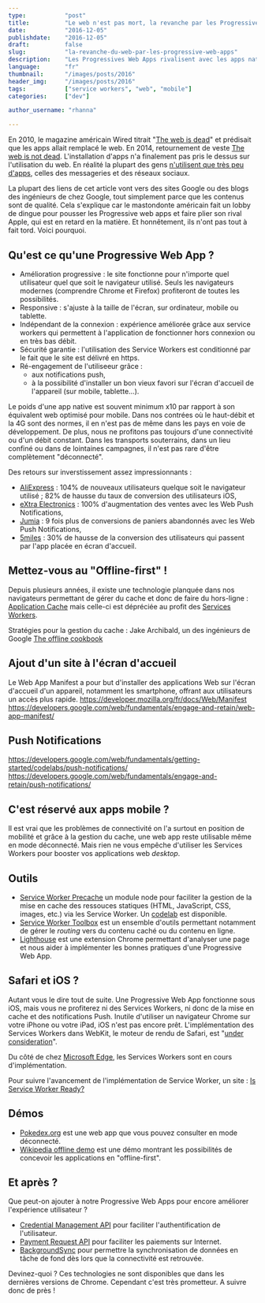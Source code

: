 ```yaml
---
type:           "post"
title:          "Le web n'est pas mort, la revanche par les Progressive web apps"
date:           "2016-12-05"
publishdate:    "2016-12-05"
draft:          false
slug:           "la-revanche-du-web-par-les-progressive-web-apps"
description:    "Les Progressives Web Apps rivalisent avec les apps natives. Voyons l'intérêt que cela peut apporter à vos utilisateurs et... à vous."
language:       "fr"
thumbnail:      "/images/posts/2016"
header_img:     "/images/posts/2016"
tags:           ["service workers", "web", "mobile"]
categories:     ["dev"]

author_username: "rhanna"

---
```


En 2010, le magazine américain Wired titrait "[The web is dead](https://www.wired.com/2010/08/ff_webrip/)"
et prédisait que les apps allait remplacé le web.
En 2014, retournement de veste [The web is not dead](https://www.wired.com/insights/2014/02/web-dead/).
L'installation d'apps n'a finalement pas pris le dessus sur l'utilisation du web.
En réalité la plupart des gens [n'utilisent que très peu d'apps](http://www.recode.net/2016/6/8/11883518/app-boom-over-snapchat-uber), celles des messageries et des réseaux sociaux.

La plupart des liens de cet article vont vers des sites Google ou des blogs des ingénieurs de chez Google,
tout simplement parce que les contenus sont de qualité.
Cela s'explique car le mastondonte américain fait un lobby de dingue pour pousser les Progressive web apps et faire plier son rival Apple, qui est en retard en la matière.
Et honnêtement, ils n'ont pas tout à fait tord. Voici pourquoi.

## Qu'est ce qu'une Progressive Web App ?

- Amélioration progressive : le site fonctionne pour n'importe quel utilisateur quel que soit le navigateur utilisé. Seuls les navigateurs modernes (comprendre Chrome et Firefox) profiteront de toutes les possibilités.
- Responsive : s'ajuste à la taille de l'écran, sur ordinateur, mobile ou tablette.
- Indépendant de la connexion : expérience améliorée grâce aux service workers qui permettent à l'application de fonctionner hors connexion ou en très bas débit.
- Sécurité garantie : l'utilisation des Service Workers est conditionné par le fait que le site est délivré en https. 
- Ré-engagement de l'utiliseeur grâce :
    - aux notifications push,
    - à la possibilité d'installer un bon vieux favori sur l'écran d'accueil de l'appareil (sur mobile, tablette...).

Le poids d'une app native est souvent minimum x10 par rapport à son équivalent web optimisé pour mobile.
Dans nos contrées où le haut-débit et la 4G sont des normes, il en n'est pas de même dans les pays en voie de développement.
De plus, nous ne profitons pas toujours d'une connectivité ou d'un débit constant.
Dans les transports souterrains, dans un lieu confiné ou dans de lointaines campagnes, il n'est pas rare d'être complètement "déconnecté".

Des retours sur inverstissement assez impressionnants :

- [AliExpress](https://developers.google.com/web/showcase/2016/aliexpress) : 104% de nouveaux utilisateurs quelque soit le navigateur utilisé ; 82% de hausse du taux de conversion des utilisateurs iOS,
- [eXtra Electronics](https://developers.google.com/web/showcase/2016/extra) : 100% d'augmentation des ventes avec les Web Push Notifications,
- [Jumia](https://developers.google.com/web/showcase/2016/jumia) : 9 fois plus de conversions de paniers abandonnés avec les Web Push Notifications,
- [5miles](https://developers.google.com/web/showcase/2016/5miles) : 30% de hausse de la conversion des utilisateurs qui passent par l'app placée en écran d'accueil.

## Mettez-vous au "Offline-first" !

Depuis plusieurs années, il existe une technologie planquée dans nos navigateurs permettant de gérer du cache et donc de faire du hors-ligne : [Application Cache](https://developer.mozilla.org/fr/docs/Web/HTML/Utiliser_Application_Cache)
mais celle-ci est dépréciée au profit des [Services Workers](https://developer.mozilla.org/fr/docs/Web/API/Service_Worker_API/Using_Service_Workers).

Stratégies pour la gestion du cache : Jake Archibald, un des ingénieurs de Google [The offline cookbook](https://jakearchibald.com/2014/offline-cookbook/)

## Ajout d'un site à l'écran d'accueil

Le Web App Manifest a pour but d'installer des applications Web sur l'écran d'accueil d'un appareil, notamment les smartphone,
offrant aux utilisateurs un accès plus rapide.
https://developer.mozilla.org/fr/docs/Web/Manifest
https://developers.google.com/web/fundamentals/engage-and-retain/web-app-manifest/

## Push Notifications

https://developers.google.com/web/fundamentals/getting-started/codelabs/push-notifications/
https://developers.google.com/web/fundamentals/engage-and-retain/push-notifications/

## C'est réservé aux apps mobile ?

Il est vrai que les problèmes de connectivité on l'a surtout en position de mobilité et grâce à la gestion du cache, une web app reste utilisable même en mode déconnecté.
Mais rien ne vous empêche d'utiliser les Services Workers pour booster vos applications web *desktop*.

## Outils

- [Service Worker Precache](https://github.com/GoogleChrome/sw-precache/) un module node pour faciliter la gestion de la mise en cache des ressouces statiques (HTML, JavaScript, CSS, images, etc.) via les Service Worker. Un [codelab](https://codelabs.developers.google.com/codelabs/sw-precache/index.html) est disponible.
- [Service Worker Toolbox](https://github.com/GoogleChrome/sw-toolbox) est un ensemble d'outils permettant notamment de gérer le *routing* vers du contenu caché ou du contenu en ligne.
- [Lighthouse](https://chrome.google.com/webstore/detail/lighthouse/blipmdconlkpinefehnmjammfjpmpbjk) est une extension Chrome permettant d'analyser une page et nous aider à implémenter les bonnes pratiques d'une Progressive Web App.

## Safari et iOS ?

Autant vous le dire tout de suite. Une Progressive Web App fonctionne sous iOS, mais vous ne profiterez ni des Services Workers, ni donc de la mise en cache et des notifications Push.
Inutile d'utiliser un navigateur Chrome sur votre iPhone ou votre iPad, iOS n'est pas encore prêt.
L'implémentation des Services Workers dans WebKit, le moteur de rendu de Safari, est "[under consideration](https://webkit.org/status/#specification-service-workers)".

Du côté de chez [Microsoft Edge](https://developer.microsoft.com/en-us/microsoft-edge/platform/status/serviceworker/), les Services Workers sont en cours d'implémentation.

Pour suivre l'avancement de l'implémentation de Service Worker, un site : [Is Service Worker Ready?](https://jakearchibald.github.io/isserviceworkerready/)

## Démos

- [Pokedex.org](https://www.pokedex.org/) est une web app que vous pouvez consulter en mode déconnecté.
- [Wikipedia offline demo](https://wiki-offline.jakearchibald.com/) est une démo montrant les possibilités de concevoir les applications en "offline-first".

## Et après ?

Que peut-on ajouter à notre Progressive Web Apps pour encore améliorer l'expérience utilisateur ?

- [Credential Management API](https://developers.google.com/web/updates/2016/04/credential-management-api) pour faciliter l'authentification de l'utilisateur.
- [Payment Request API](https://developers.google.com/web/updates/2016/07/payment-request) pour faciliter les paiements sur Internet.
- [BackgroundSync](https://github.com/WICG/BackgroundSync/blob/master/explainer.md) pour permettre la synchronisation de données en tâche de fond dès lors que la connectivité est retrouvée.

Devinez-quoi ? Ces technologies ne sont disponibles que dans les dernières versions de Chrome.
Cependant c'est très prometteur. A suivre donc de près !

